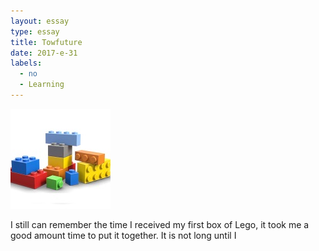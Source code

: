 ```yaml
---
layout: essay
type: essay
title: Towfuture
date: 2017-e-31 
labels:
  - no
  - Learning
---
```


<img class="lego" src="../images/lego.jpg">

I still can remember the time I received my first box of Lego, it took me a good amount time to put it together. It is not long until I 
